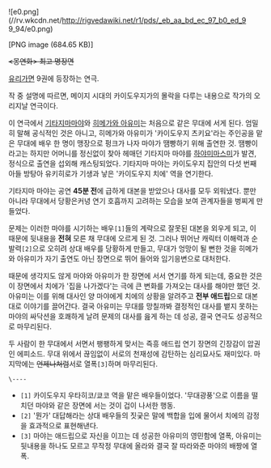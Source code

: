![e0.png](//rv.wkcdn.net/http://rigvedawiki.net/r1/pds/_eb_aa_bd_ec_97_b0_ed_9
9_94/e0.png)

[PNG image (684.65 KB)]

<del><몽연화> 최고 명장면</del>

[유리가면](%EC%9C%A0%EB%A6%AC%EA%B0%80%EB%A9%B4.md) 9권에 등장하는 연극.

작 중 설명에 따르면, 메이지 시대의 카이도우지가의 몰락을 다루는 내용으로 작가의 오리지날 연극이다.

이 연극에서 [기타지마마야](%EA%B8%B0%ED%83%80%EC%A7%80%EB%A7%88%20%EB%A7%88%EC%95%BC.md)와 [히메가와 아유미](%ED%9E%88%EB%A9%94%EA%B0%80%EC%99%80%20%EC%95%84%EC%9C%A0%EB%AF%B8.md)는
처음으로 같은 무대에 서게 된다. 엄밀히 말해 공식적인 것은 아니고, 히메가와 아유미가 '카이도우지 츠키요'라는 주인공을 맡은 무대에 배우
한 명이 맹장으로 펑크가 나자 마야가 땜빵하기 위해 출연한 것. 땜빵이라고는 하지만 어머니를 정신없이 찾아 헤매던 기타지마 마야를 [하야미마스미](%ED%95%98%EC%95%BC%EB%AF%B8%20%EB%A7%88%EC%8A%A4%EB%AF%B8.md)가 발견,
정식으로 출연을 섭외해 캐스팅되었다. 기타지마 마야는 카이도우지 집안의 다섯 번째 아들 방탕아 유키히로가 기생과 낳은 '카이도우지 치에'
역을 연기한다.

기타지마 마야는 공연 **45분 전**에 급하게 대본을 받았으나 대사를 모두 외워냈다. 뿐만 아니라 무대에서 당황은커녕 연기 호흡까지
고려하는 모습을 보여 관계자들을 벙찌게 만들었다.

문제는 이러한 마야를 시기하는 배우`[1]`들의 계략으로 잘못된 대본을 외우게 되고, 이 때문에 뒷내용을 **전혀** 모른 채 무대에 오르게
된 것. 그러나 뛰어난 캐릭터 이해력과 순발력`[2]`으로 오히려 상대 배우를 당황하게 만들고, 무대가 엉망이 될 뻔한 것을 히메가와
아유미가 자기 출연도 아닌 장면으로 뛰어 들어와 임기응변으로 대처한다.

때문에 생각지도 않게 마야와 아유미가 한 장면에 서서 연기를 하게 되는데, 중요한 것은 이 장면에서 치에가 '집을 나가겠다'는 극에 큰
변화를 가져오는 대사를 해야만 했던 것. 아유미는 이를 위해 대사인 양 마야에게 치에의 상황을 알려주고 **전부 애드립**으로 대본대로
이야기를 끌어간다. 결국 아유미는 무대를 망칠까봐 결정적인 대사를 뱉지 못하는 마야의 싸닥션을 호쾌하게 날려 문제의 대사를 읊게 하는 데
성공, 결국 연극도 성공적으로 마무리된다.

두 사람이 한 무대에서 서면서 팽팽하게 맞서는 즉흥 애드립 연기 장면의 긴장감이 압권인 에피소드. 무대 위에서 끊임없이 서로의 천재성에
감탄하는 심리묘사도 재미있다. 마지막에는 <del>언제나처럼</del>서로 열폭`[3]`하며 마무리된다.

`\----`

  * `[1]` 카이도우지 우타히코/쿄코 역을 맡은 배우들이었다. '무대광풍'으로 이름을 떨치던 마야와 같은 장면에 서는 것이 겁이 나서한 행동.
  * `[2]` '뭔가' 대답해라는 상대 배우들의 짓궂은 말에 백합을 입에 물어서 치에의 감정을 효과적으로 표현해낸다.
  * `[3]` 마야는 애드립으로 자신을 이끄는 데 성공한 아유미의 영민함에 열폭, 아유미는 뒷내용을 하나도 모르고 무작정 무대에 올라와 결국 잘 따라와준 마야의 배짱에 열폭.

